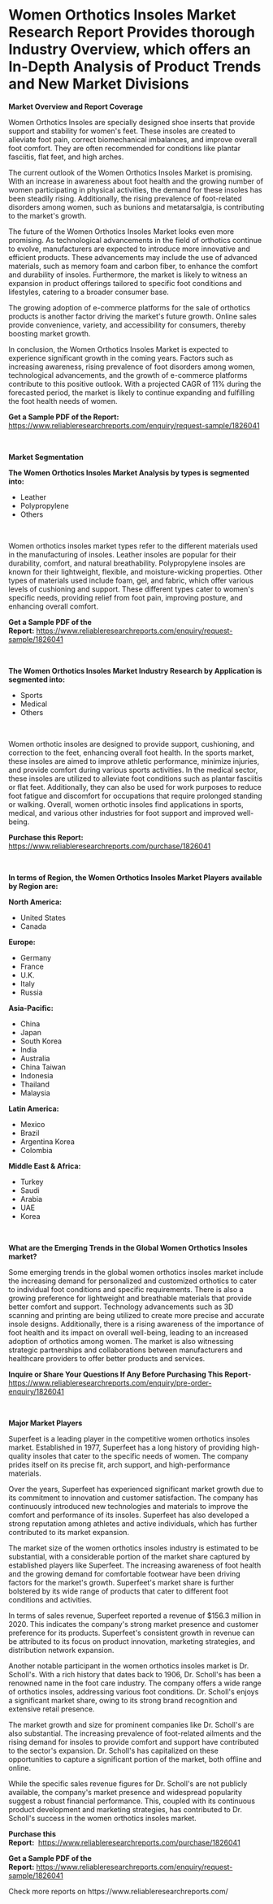 <p><h1>Women Orthotics Insoles Market Research Report Provides thorough Industry Overview, which offers an In-Depth Analysis of Product Trends and New Market Divisions</h1></p><p><strong>Market Overview and Report Coverage</strong></p>
<p><p>Women Orthotics Insoles are specially designed shoe inserts that provide support and stability for women's feet. These insoles are created to alleviate foot pain, correct biomechanical imbalances, and improve overall foot comfort. They are often recommended for conditions like plantar fasciitis, flat feet, and high arches.</p><p>The current outlook of the Women Orthotics Insoles Market is promising. With an increase in awareness about foot health and the growing number of women participating in physical activities, the demand for these insoles has been steadily rising. Additionally, the rising prevalence of foot-related disorders among women, such as bunions and metatarsalgia, is contributing to the market's growth.</p><p>The future of the Women Orthotics Insoles Market looks even more promising. As technological advancements in the field of orthotics continue to evolve, manufacturers are expected to introduce more innovative and efficient products. These advancements may include the use of advanced materials, such as memory foam and carbon fiber, to enhance the comfort and durability of insoles. Furthermore, the market is likely to witness an expansion in product offerings tailored to specific foot conditions and lifestyles, catering to a broader consumer base.</p><p>The growing adoption of e-commerce platforms for the sale of orthotics products is another factor driving the market's future growth. Online sales provide convenience, variety, and accessibility for consumers, thereby boosting market growth.</p><p>In conclusion, the Women Orthotics Insoles Market is expected to experience significant growth in the coming years. Factors such as increasing awareness, rising prevalence of foot disorders among women, technological advancements, and the growth of e-commerce platforms contribute to this positive outlook. With a projected CAGR of 11% during the forecasted period, the market is likely to continue expanding and fulfilling the foot health needs of women.</p></p>
<p><strong>Get a Sample PDF of the Report:</strong> <a href="https://www.reliableresearchreports.com/enquiry/request-sample/1826041">https://www.reliableresearchreports.com/enquiry/request-sample/1826041</a></p>
<p>&nbsp;</p>
<p><strong>Market Segmentation</strong></p>
<p><strong>The Women Orthotics Insoles Market Analysis by types is segmented into:</strong></p>
<p><ul><li>Leather</li><li>Polypropylene</li><li>Others</li></ul></p>
<p>&nbsp;</p>
<p><p>Women orthotics insoles market types refer to the different materials used in the manufacturing of insoles. Leather insoles are popular for their durability, comfort, and natural breathability. Polypropylene insoles are known for their lightweight, flexible, and moisture-wicking properties. Other types of materials used include foam, gel, and fabric, which offer various levels of cushioning and support. These different types cater to women's specific needs, providing relief from foot pain, improving posture, and enhancing overall comfort.</p></p>
<p><strong>Get a Sample PDF of the Report:</strong>&nbsp;<a href="https://www.reliableresearchreports.com/enquiry/request-sample/1826041">https://www.reliableresearchreports.com/enquiry/request-sample/1826041</a></p>
<p>&nbsp;</p>
<p><strong>The Women Orthotics Insoles Market Industry Research by Application is segmented into:</strong></p>
<p><ul><li>Sports</li><li>Medical</li><li>Others</li></ul></p>
<p>&nbsp;</p>
<p><p>Women orthotic insoles are designed to provide support, cushioning, and correction to the feet, enhancing overall foot health. In the sports market, these insoles are aimed to improve athletic performance, minimize injuries, and provide comfort during various sports activities. In the medical sector, these insoles are utilized to alleviate foot conditions such as plantar fasciitis or flat feet. Additionally, they can also be used for work purposes to reduce foot fatigue and discomfort for occupations that require prolonged standing or walking. Overall, women orthotic insoles find applications in sports, medical, and various other industries for foot support and improved well-being.</p></p>
<p><strong>Purchase this Report:</strong>&nbsp; <a href="https://www.reliableresearchreports.com/purchase/1826041">https://www.reliableresearchreports.com/purchase/1826041</a></p>
<p>&nbsp;</p>
<p><strong>In terms of Region, the Women Orthotics Insoles Market Players available by Region are:</strong></p>
<p>
    <p> <strong> North America: </strong>
        <ul>
            <li>United States</li>
            <li>Canada</li>
        </ul>
        </p> 
    <p> <strong> Europe: </strong>
        <ul>
            <li>Germany</li>
            <li>France</li>
            <li>U.K.</li>
            <li>Italy</li>
            <li>Russia</li>
        </ul>
        </p> 
    <p> <strong> Asia-Pacific: </strong>
        <ul>
            <li>China</li>
            <li>Japan</li>
            <li>South Korea</li>
            <li>India</li>
            <li>Australia</li>
            <li>China Taiwan</li>
            <li>Indonesia</li>
            <li>Thailand</li>
            <li>Malaysia</li>
        </ul>
        </p> 
    <p> <strong> Latin America: </strong>
        <ul>
            <li>Mexico</li>
            <li>Brazil</li>
            <li>Argentina Korea</li>
            <li>Colombia</li>
        </ul>
        </p> 
    <p> <strong> Middle East & Africa: </strong>
        <ul>
            <li>Turkey</li>
            <li>Saudi</li>
            <li>Arabia</li>
            <li>UAE</li>
            <li>Korea</li>
        </ul>
    </p>
    </p>
<p>&nbsp;</p>
<p><strong>What are the Emerging Trends in the Global Women Orthotics Insoles market?</strong></p>
<p><p>Some emerging trends in the global women orthotics insoles market include the increasing demand for personalized and customized orthotics to cater to individual foot conditions and specific requirements. There is also a growing preference for lightweight and breathable materials that provide better comfort and support. Technology advancements such as 3D scanning and printing are being utilized to create more precise and accurate insole designs. Additionally, there is a rising awareness of the importance of foot health and its impact on overall well-being, leading to an increased adoption of orthotics among women. The market is also witnessing strategic partnerships and collaborations between manufacturers and healthcare providers to offer better products and services.</p></p>
<p><strong>Inquire or Share Your Questions If Any Before Purchasing This Report</strong>- <a href="https://www.reliableresearchreports.com/enquiry/pre-order-enquiry/1826041">https://www.reliableresearchreports.com/enquiry/pre-order-enquiry/1826041</a></p>
<p>&nbsp;</p>
<p><strong>Major Market Players</strong></p>
<p><p>Superfeet is a leading player in the competitive women orthotics insoles market. Established in 1977, Superfeet has a long history of providing high-quality insoles that cater to the specific needs of women. The company prides itself on its precise fit, arch support, and high-performance materials.</p><p>Over the years, Superfeet has experienced significant market growth due to its commitment to innovation and customer satisfaction. The company has continuously introduced new technologies and materials to improve the comfort and performance of its insoles. Superfeet has also developed a strong reputation among athletes and active individuals, which has further contributed to its market expansion.</p><p>The market size of the women orthotics insoles industry is estimated to be substantial, with a considerable portion of the market share captured by established players like Superfeet. The increasing awareness of foot health and the growing demand for comfortable footwear have been driving factors for the market's growth. Superfeet's market share is further bolstered by its wide range of products that cater to different foot conditions and activities.</p><p>In terms of sales revenue, Superfeet reported a revenue of $156.3 million in 2020. This indicates the company's strong market presence and customer preference for its products. Superfeet's consistent growth in revenue can be attributed to its focus on product innovation, marketing strategies, and distribution network expansion.</p><p>Another notable participant in the women orthotics insoles market is Dr. Scholl's. With a rich history that dates back to 1906, Dr. Scholl's has been a renowned name in the foot care industry. The company offers a wide range of orthotics insoles, addressing various foot conditions. Dr. Scholl's enjoys a significant market share, owing to its strong brand recognition and extensive retail presence.</p><p>The market growth and size for prominent companies like Dr. Scholl's are also substantial. The increasing prevalence of foot-related ailments and the rising demand for insoles to provide comfort and support have contributed to the sector's expansion. Dr. Scholl's has capitalized on these opportunities to capture a significant portion of the market, both offline and online.</p><p>While the specific sales revenue figures for Dr. Scholl's are not publicly available, the company's market presence and widespread popularity suggest a robust financial performance. This, coupled with its continuous product development and marketing strategies, has contributed to Dr. Scholl's success in the women orthotics insoles market.</p></p>
<p><strong>Purchase this Report:</strong>&nbsp;&nbsp;<a href="https://www.reliableresearchreports.com/purchase/1826041">https://www.reliableresearchreports.com/purchase/1826041</a></p>
<p></p>
<p><strong>Get a Sample PDF of the Report:</strong>&nbsp;<a href="https://www.reliableresearchreports.com/enquiry/request-sample/1826041">https://www.reliableresearchreports.com/enquiry/request-sample/1826041</a></p>
<p>Check more reports on https://www.reliableresearchreports.com/</p>